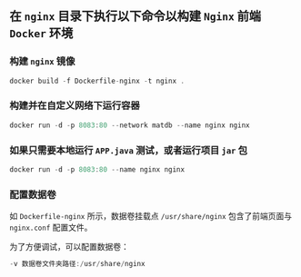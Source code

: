 ## 在 `nginx` 目录下执行以下命令以构建 `Nginx` 前端 `Docker` 环境

### 构建 `nginx` 镜像

```Swift
docker build -f Dockerfile-nginx -t nginx .
```

### 构建并在自定义网络下运行容器

```Swift
docker run -d -p 8083:80 --network matdb --name nginx nginx
```

### 如果只需要本地运行 `APP.java` 测试，或者运行项目 `jar` 包

```Swift
docker run -d -p 8083:80 --name nginx nginx
```

### 配置数据卷

如 `Dockerfile-nginx` 所示，数据卷挂载点 `/usr/share/nginx` 包含了前端页面与 `nginx.conf` 配置文件。 

为了方便调试，可以配置数据卷：

```Swift
-v 数据卷文件夹路径:/usr/share/nginx
```
